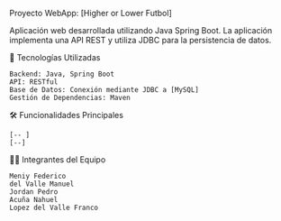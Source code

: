 Proyecto WebApp: [Higher or Lower Futbol]

Aplicación web desarrollada utilizando Java Spring Boot. La aplicación implementa una API REST y utiliza JDBC para la persistencia de datos.

🚀 Tecnologías Utilizadas

    Backend: Java, Spring Boot
    API: RESTful
    Base de Datos: Conexión mediante JDBC a [MySQL]
    Gestión de Dependencias: Maven 

🛠️ Funcionalidades Principales

    [-- ]
    [--]

👨‍💻 Integrantes del Equipo

    Meniy Federico
    del Valle Manuel
    Jordan Pedro
    Acuña Nahuel
    Lopez del Valle Franco
